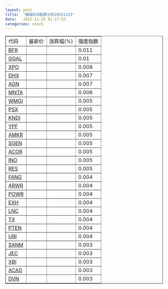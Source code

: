 ```yaml
---
layout: post
title:  "触碰R20股票分析20151125"
date:   2015-11-25 01:17:53
categories: stock
---
```

<script type="text/javascript">
var stockList = []
stockList.push('gb_bfr');
stockList.push('gb_ggal');
stockList.push('gb_xpo');
stockList.push('gb_dhx');
stockList.push('gb_agn');
stockList.push('gb_mnta');
stockList.push('gb_wmgi');
stockList.push('gb_psx');
stockList.push('gb_kndi');
stockList.push('gb_ypf');
stockList.push('gb_amkr');
stockList.push('gb_sgen');
stockList.push('gb_acor');
stockList.push('gb_ino');
stockList.push('gb_res');
stockList.push('gb_fang');
stockList.push('gb_arwr');
stockList.push('gb_powr');
stockList.push('gb_exh');
stockList.push('gb_lnc');
stockList.push('gb_tx');
stockList.push('gb_pten');
stockList.push('gb_uri');
stockList.push('gb_sanm');
stockList.push('gb_jec');
stockList.push('gb_xbi');
stockList.push('gb_acad');
stockList.push('gb_dvn');
</script>

<table border="1">
 <tr>
 <td>代码</td>
  <td>最新价</td>
  <td>涨跌幅(%)</td>
 <td>强度指数</td>
</tr>
  <tr id="bfr"><td><a href="http://stock.finance.sina.com.cn/usstock/quotes/BFR.html" target="_blank">BFR</a></td><td></td><td></td><td>0.011</td></tr>
  <tr id="ggal"><td><a href="http://stock.finance.sina.com.cn/usstock/quotes/GGAL.html" target="_blank">GGAL</a></td><td></td><td></td><td>0.01</td></tr>
  <tr id="xpo"><td><a href="http://stock.finance.sina.com.cn/usstock/quotes/XPO.html" target="_blank">XPO</a></td><td></td><td></td><td>0.008</td></tr>
  <tr id="dhx"><td><a href="http://stock.finance.sina.com.cn/usstock/quotes/DHX.html" target="_blank">DHX</a></td><td></td><td></td><td>0.007</td></tr>
  <tr id="agn"><td><a href="http://stock.finance.sina.com.cn/usstock/quotes/AGN.html" target="_blank">AGN</a></td><td></td><td></td><td>0.007</td></tr>
  <tr id="mnta"><td><a href="http://stock.finance.sina.com.cn/usstock/quotes/MNTA.html" target="_blank">MNTA</a></td><td></td><td></td><td>0.006</td></tr>
  <tr id="wmgi"><td><a href="http://stock.finance.sina.com.cn/usstock/quotes/WMGI.html" target="_blank">WMGI</a></td><td></td><td></td><td>0.005</td></tr>
  <tr id="psx"><td><a href="http://stock.finance.sina.com.cn/usstock/quotes/PSX.html" target="_blank">PSX</a></td><td></td><td></td><td>0.005</td></tr>
  <tr id="kndi"><td><a href="http://stock.finance.sina.com.cn/usstock/quotes/KNDI.html" target="_blank">KNDI</a></td><td></td><td></td><td>0.005</td></tr>
  <tr id="ypf"><td><a href="http://stock.finance.sina.com.cn/usstock/quotes/YPF.html" target="_blank">YPF</a></td><td></td><td></td><td>0.005</td></tr>
  <tr id="amkr"><td><a href="http://stock.finance.sina.com.cn/usstock/quotes/AMKR.html" target="_blank">AMKR</a></td><td></td><td></td><td>0.005</td></tr>
  <tr id="sgen"><td><a href="http://stock.finance.sina.com.cn/usstock/quotes/SGEN.html" target="_blank">SGEN</a></td><td></td><td></td><td>0.005</td></tr>
  <tr id="acor"><td><a href="http://stock.finance.sina.com.cn/usstock/quotes/ACOR.html" target="_blank">ACOR</a></td><td></td><td></td><td>0.005</td></tr>
  <tr id="ino"><td><a href="http://stock.finance.sina.com.cn/usstock/quotes/INO.html" target="_blank">INO</a></td><td></td><td></td><td>0.005</td></tr>
  <tr id="res"><td><a href="http://stock.finance.sina.com.cn/usstock/quotes/RES.html" target="_blank">RES</a></td><td></td><td></td><td>0.005</td></tr>
  <tr id="fang"><td><a href="http://stock.finance.sina.com.cn/usstock/quotes/FANG.html" target="_blank">FANG</a></td><td></td><td></td><td>0.004</td></tr>
  <tr id="arwr"><td><a href="http://stock.finance.sina.com.cn/usstock/quotes/ARWR.html" target="_blank">ARWR</a></td><td></td><td></td><td>0.004</td></tr>
  <tr id="powr"><td><a href="http://stock.finance.sina.com.cn/usstock/quotes/POWR.html" target="_blank">POWR</a></td><td></td><td></td><td>0.004</td></tr>
  <tr id="exh"><td><a href="http://stock.finance.sina.com.cn/usstock/quotes/EXH.html" target="_blank">EXH</a></td><td></td><td></td><td>0.004</td></tr>
  <tr id="lnc"><td><a href="http://stock.finance.sina.com.cn/usstock/quotes/LNC.html" target="_blank">LNC</a></td><td></td><td></td><td>0.004</td></tr>
  <tr id="tx"><td><a href="http://stock.finance.sina.com.cn/usstock/quotes/TX.html" target="_blank">TX</a></td><td></td><td></td><td>0.004</td></tr>
  <tr id="pten"><td><a href="http://stock.finance.sina.com.cn/usstock/quotes/PTEN.html" target="_blank">PTEN</a></td><td></td><td></td><td>0.004</td></tr>
  <tr id="uri"><td><a href="http://stock.finance.sina.com.cn/usstock/quotes/URI.html" target="_blank">URI</a></td><td></td><td></td><td>0.004</td></tr>
  <tr id="sanm"><td><a href="http://stock.finance.sina.com.cn/usstock/quotes/SANM.html" target="_blank">SANM</a></td><td></td><td></td><td>0.003</td></tr>
  <tr id="jec"><td><a href="http://stock.finance.sina.com.cn/usstock/quotes/JEC.html" target="_blank">JEC</a></td><td></td><td></td><td>0.003</td></tr>
  <tr id="xbi"><td><a href="http://stock.finance.sina.com.cn/usstock/quotes/XBI.html" target="_blank">XBI</a></td><td></td><td></td><td>0.003</td></tr>
  <tr id="acad"><td><a href="http://stock.finance.sina.com.cn/usstock/quotes/ACAD.html" target="_blank">ACAD</a></td><td></td><td></td><td>0.003</td></tr>
  <tr id="dvn"><td><a href="http://stock.finance.sina.com.cn/usstock/quotes/DVN.html" target="_blank">DVN</a></td><td></td><td></td><td>0.003</td></tr>
</table>

